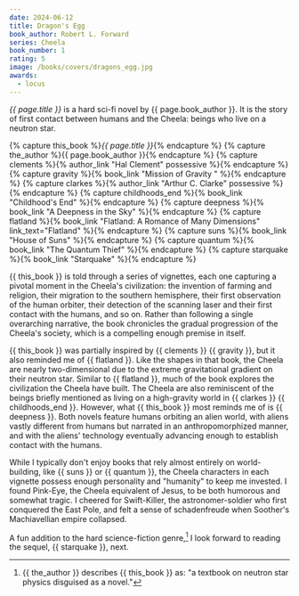 ```yaml
---
date: 2024-06-12
title: Dragon's Egg
book_author: Robert L. Forward
series: Cheela
book_number: 1
rating: 5
image: /books/covers/dragons_egg.jpg
awards:
  - locus
---
```


<cite class="book-title">{{ page.title }}</cite> is a hard sci-fi novel by
<span class="author-name">{{ page.book_author }}</span>. It is the story of
first contact between humans and the Cheela: beings who live on a neutron
star.

{% capture this_book %}<cite class="book-title">{{ page.title }}</cite>{% endcapture %}
{% capture the_author %}<span class="author-name">{{ page.book_author }}</span>{% endcapture %}
{% capture clements %}{% author_link "Hal Clement" possessive %}{% endcapture %}
{% capture gravity %}{% book_link "Mission of Gravity " %}{% endcapture %}
{% capture clarkes %}{% author_link "Arthur C. Clarke" possessive %}{% endcapture %}
{% capture childhoods_end %}{% book_link "Childhood's End" %}{% endcapture %}
{% capture deepness %}{% book_link "A Deepness in the Sky" %}{% endcapture %}
{% capture flatland %}{% book_link "Flatland: A Romance of Many Dimensions" link_text="Flatland" %}{% endcapture %}
{% capture suns %}{% book_link "House of Suns" %}{% endcapture %}
{% capture quantum %}{% book_link "The Quantum Thief" %}{% endcapture %}
{% capture starquake %}{% book_link "Starquake" %}{% endcapture %}

{{ this_book }} is told through a series of vignettes, each one capturing a
pivotal moment in the Cheela's civilization: the invention of farming and
religion, their migration to the southern hemisphere, their first observation
of the human orbiter, their detection of the scanning laser and their first
contact with the humans, and so on. Rather than following a single overarching
narrative, the book chronicles the gradual progression of the Cheela's
society, which is a compelling enough premise in itself.

{{ this_book }} was partially inspired by {{ clements }} {{ gravity }}, but it
also reminded me of {{ flatland }}. Like the shapes in that book, the Cheela
are nearly two-dimensional due to the extreme gravitational gradient on their
neutron star. Similar to {{ flatland }}, much of the book explores the
civilization the Cheela have built. The Cheela are also reminiscent of the
beings briefly mentioned as living on a high-gravity world in {{ clarkes }} {{
childhoods_end }}. However, what {{ this_book }} most reminds me of is {{
deepness }}. Both novels feature humans orbiting an alien world, with aliens
vastly different from humans but narrated in an anthropomorphized manner, and
with the aliens' technology eventually advancing enough to establish contact
with the humans.

While I typically don't enjoy books that rely almost entirely on
world-building, like {{ suns }} or {{ quantum }}, the Cheela characters in
each vignette possess enough personality and "humanity" to keep me invested. I
found Pink-Eye, the Cheela equivalent of Jesus, to be both humorous and
somewhat tragic. I cheered for Swift-Killer, the astronomer-soldier who first
conquered the East Pole, and felt a sense of schadenfreude when Soother's
Machiavellian empire collapsed.

A fun addition to the hard science-fiction genre,[^text_book] I look forward
to reading the sequel, {{ starquake }}, next.

[^text_book]:
    {{ the_author }} describes {{ this_book }} as: "a textbook on neutron star
    physics disguised as a novel."
